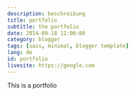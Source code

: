 ```yaml
---
description: beschreibung
title: portfolio
subtitle: the portfolio
date: 2014-09-18 12:00:00
category: blogger
tags: [sass, minimal, blogger template]
lang: de
id: portfolio
livesite: https://google.com
---
```

This is a portfolio